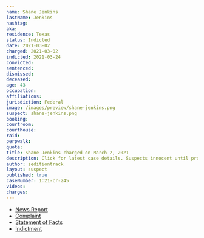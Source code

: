 ```yaml
---
name: Shane Jenkins
lastName: Jenkins
hashtag:
aka:
residence: Texas
status: Indicted
date: 2021-03-02
charged: 2021-03-02
indicted: 2021-03-24
convicted: 
sentenced: 
dismissed: 
deceased:
age: 43
occupation:
affiliations:
jurisdiction: Federal
image: /images/preview/shane-jenkins.png
suspect: shane-jenkins.png
booking:
courtroom:
courthouse:
raid:
perpwalk:
quote:
title: Shane Jenkins charged on March 2, 2021
description: Click for latest case details. Suspects innocent until proven guilty.
author: seditiontrack
layout: suspect
published: true
caseNumber: 1:21-cr-245
videos:
charges:
---
```

- [News Report](https://www.keranews.org/news/2021-03-08/houston-man-arrested-after-wielding-hatchet-at-u-s-capitol-insurrection-fbi-says)
- [Complaint](https://www.justice.gov/usao-dc/case-multi-defendant/file/1378906/download)
- [Statement of Facts](https://www.justice.gov/usao-dc/case-multi-defendant/file/1378901/download)
- [Indictment](https://www.justice.gov/usao-dc/case-multi-defendant/file/1380746/download)

